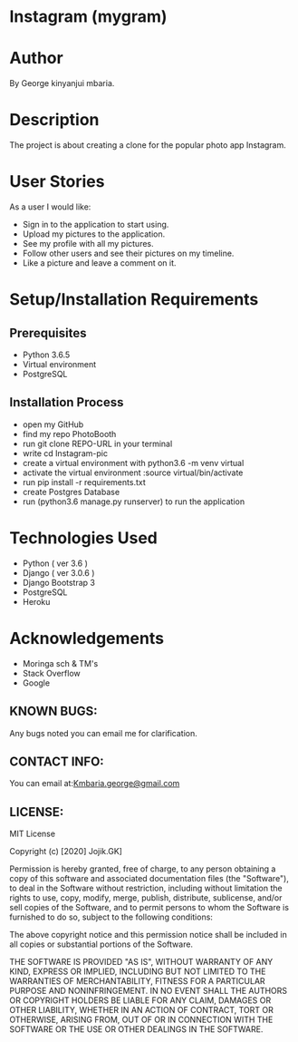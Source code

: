 # Instagram (mygram)
  
# Author
By George kinyanjui mbaria.

# Description
The project is about creating a clone  for the popular photo app Instagram.

# User Stories
As a user I would like:

* Sign in to the application to start using.
* Upload my pictures to the application.
* See my profile with all my pictures.
* Follow other users and see their pictures on my timeline.
* Like a picture and leave a comment on it.


# Setup/Installation Requirements

## Prerequisites
* Python 3.6.5
* Virtual environment
* PostgreSQL

## Installation Process
* open my GitHub
* find my repo PhotoBooth
* run git clone REPO-URL in your terminal
* write cd Instagram-pic
* create a virtual environment with python3.6 -m venv virtual
* activate the virtual environment :source virtual/bin/activate
* run pip install -r requirements.txt
* create Postgres Database
* run (python3.6 manage.py runserver) to run the application



# Technologies Used
* Python ( ver 3.6 )
* Django ( ver 3.0.6 )
* Django Bootstrap 3
* PostgreSQL
* Heroku

# Acknowledgements
* Moringa sch & TM's
* Stack Overflow
* Google

## KNOWN BUGS:
Any bugs noted you can email me for clarification.


## CONTACT INFO:
You can email at:Kmbaria.george@gmail.com

## LICENSE:
MIT License

Copyright (c) [2020] Jojik.GK]

Permission is hereby granted, free of charge, to any person obtaining a copy of this software and associated documentation files (the "Software"), to deal in the Software without restriction, including without limitation the rights to use, copy, modify, merge, publish, distribute, sublicense, and/or sell copies of the Software, and to permit persons to whom the Software is furnished to do so, subject to the following conditions:

The above copyright notice and this permission notice shall be included in all copies or substantial portions of the Software.

THE SOFTWARE IS PROVIDED "AS IS", WITHOUT WARRANTY OF ANY KIND, EXPRESS OR IMPLIED, INCLUDING BUT NOT LIMITED TO THE WARRANTIES OF MERCHANTABILITY, FITNESS FOR A PARTICULAR PURPOSE AND NONINFRINGEMENT. IN NO EVENT SHALL THE AUTHORS OR COPYRIGHT HOLDERS BE LIABLE FOR ANY CLAIM, DAMAGES OR OTHER LIABILITY, WHETHER IN AN ACTION OF CONTRACT, TORT OR OTHERWISE, ARISING FROM, OUT OF OR IN CONNECTION WITH THE SOFTWARE OR THE USE OR OTHER DEALINGS IN THE SOFTWARE.
